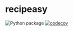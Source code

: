 # recipeasy
![Python package](https://github.com/joy-rosie/recipeasy/workflows/Python%20package/badge.svg)
[![codecov](https://codecov.io/gh/joy-rosie/recipeasy/branch/master/graph/badge.svg)](https://codecov.io/gh/joy-rosie/recipeasy)